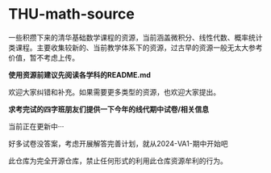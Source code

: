 # THU-math-source
一些积攒下来的清华基础数学课程的资源，当前涵盖微积分、线性代数、概率统计类课程。主要收集较新的、当前教学体系下的资源，过古早的资源一般无太大参考价值，暂不考虑上传。

**使用资源前建议先阅读各学科的README.md**

欢迎大家纠错和补充。如果需要更多类型的资源，也欢迎大家提出。

**求考完试的四字班朋友们提供一下今年的线代期中试卷/相关信息**

当前正在更新中···

好多试卷没答案，考虑开展解答完善计划，就从2024-VA1-期中开始吧

此仓库为完全开源仓库，禁止任何形式的利用此仓库资源牟利的行为。
